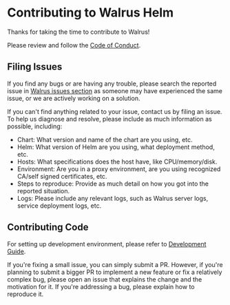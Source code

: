 # Contributing to Walrus Helm

Thanks for taking the time to contribute to Walrus!

Please review and follow the [Code of Conduct](./CODE_OF_CONDUCT.md).

## Filing Issues

If you find any bugs or are having any trouble, please search the reported issue in [Walrus issues section](https://github.com/seal-io/walrus/issues) as someone may have experienced the same issue, or we are actively working on a solution.

If you can't find anything related to your issue, contact us by filing an issue. To help us diagnose and resolve, please include as much information as possible, including:

- Chart: What version and name of the chart are you using, etc.
- Helm: What version of Helm are you using, what deployment method, etc.
- Hosts: What specifications does the host have, like CPU/memory/disk.
- Environment: Are you in a proxy environment, are you using recognized CA/self signed certificates, etc.
- Steps to reproduce: Provide as much detail on how you got into the reported situation.
- Logs: Please include any relevant logs, such as Walrus server logs, service deployment logs, etc.

## Contributing Code

For setting up development environment, please refer to [Development Guide](./DEVELOPMENT.md).

If you're fixing a small issue, you can simply submit a PR. However, if you're planning to submit a bigger PR to implement a new feature or fix a relatively complex bug, please open an issue that explains the change and the motivation for it. If you're addressing a bug, please explain how to reproduce it.
